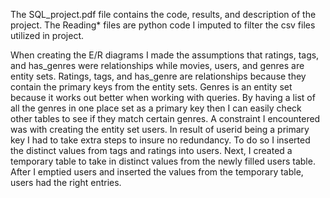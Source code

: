 The SQL_project.pdf file contains the code, results, and description of the project. The Reading* files are python code I imputed to filter the csv files utilized in project.

When creating the E/R diagrams I made the assumptions that ratings, tags, and has_genres were relationships while movies, users, and genres are entity sets. Ratings, tags, and has_genre are relationships because they contain the primary keys from the entity sets. Genres is an entity set because it works out better when working with queries. By having a list of all the genres in one place set as a primary key then I can easily check other tables to see if they match certain genres.
A constraint I encountered was with creating the entity set users. In result of userid being a primary key I had to take extra steps to insure no redundancy. To do so I inserted the distinct values from tags and ratings into users. Next, I created a temporary table to take in distinct values from the newly filled users table. After I emptied users and inserted the values from the temporary table, users had the right entries.
